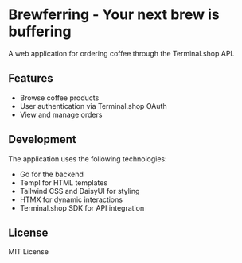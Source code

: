 # Brewferring - Your next brew is buffering

A web application for ordering coffee through the Terminal.shop API.

## Features

- Browse coffee products
- User authentication via Terminal.shop OAuth
- View and manage orders

## Development

The application uses the following technologies:

- Go for the backend
- Templ for HTML templates
- Tailwind CSS and DaisyUI for styling
- HTMX for dynamic interactions
- Terminal.shop SDK for API integration

## License

MIT License
